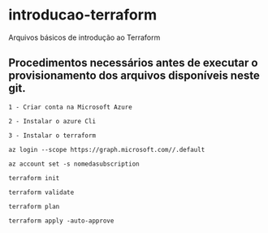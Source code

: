 # introducao-terraform
Arquivos básicos de introdução ao Terraform

## Procedimentos necessários antes de executar o provisionamento dos arquivos disponíveis neste git.

```
1 - Criar conta na Microsoft Azure
```

```
2 - Instalar o azure Cli 
```

```
3 - Instalar o terraform 
```

```
az login --scope https://graph.microsoft.com//.default
```

```
az account set -s nomedasubscription
```

```
terraform init
```

```
terraform validate
```

```
terraform plan
```

```
terraform apply -auto-approve
```


